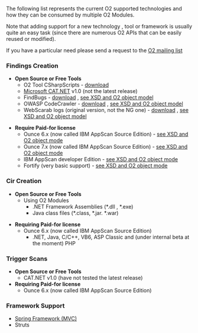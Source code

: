The following list represents the current O2 supported technologies and
how they can be consumed by multiple O2 Modules.

Note that adding support for a new technology , tool or framework is
usually quite an easy task (since there are numerous O2 APIs that can be
easily reused or modified).

If you have a particular need please send a request to the [O2 mailing
list](https://lists.owasp.org/mailman/listinfo/owasp-o2-platform)

### Findings Creation

  - **Open Source or Free Tools**
      - O2 Tool CSharpScripts -
        [download](http://deploy.o2-ounceopen.com/O2_Tool_CSharpScripts)
      - [Microsoft
        CAT.NET](OWASP_O2_Platform/Microsoft/CAT.NET "wikilink") v1.0
        (not the latest release)
      - FindBugs -
        [download](http://findbugs.sourceforge.net/downloads.html) ,
        [see XSD and O2 object
        model](OWASP_O2_Platform/Docs/O2Findings_Schema/O2AssesmentLoad_FindBugs "wikilink")
      - OWASP CodeCrawler -
        [download](:Category:OWASP_Code_Crawler "wikilink") , [see XSD
        and O2 object
        model](OWASP_O2_Platform/Docs/O2Findings_Schema/O2AssesmentLoad_CodeCrawler "wikilink")
      - WebScarab logs (original version, not the NG one) -
        [download](:Category:OWASP_WebScarab_Project#Download "wikilink")
        , [see XSD and O2 object
        model](OWASP_O2_Platform/Docs/O2Findings_Schema/O2AssesmentLoad_WebScarab "wikilink")

<!-- end list -->

  - **Require Paid-for license**
      - Ounce 6.x (now called IBM AppScan Source Edition) - [see XSD and
        O2 object
        mode](OWASP_O2_Platform/Docs/O2Findings_Schema/O2AssessmentLoad_OunceV6 "wikilink")
      - Ounce 7.x (now called IBM AppScan Source Edition) - [see XSD and
        O2 object
        mode](OWASP_O2_Platform/Docs/O2Findings_Schema/O2AssessmentLoad_OunceV6_1 "wikilink")
      - IBM AppScan developer Edition - [see XSD and O2 object
        mode](OWASP_O2_Platform/Docs/O2Findings_Schema/O2AssesmentLoad_AppScanDE "wikilink")
      - Fortify (very basic support) - [see XSD and O2 object
        mode](OWASP_O2_Platform/Docs/O2Findings_Schema/O2AssesmentLoad_Fortify "wikilink")

### Cir Creation

  - **Open Source or Free Tools**
      - Using O2 Modules
          - .NET Framework Assemblies (\*.dll , \*.exe)
          - Java class files (\*.class, \*.jar. \*.war)

<!-- end list -->

  - **Requiring Paid-for license**
      - Ounce 6.x (now called IBM AppScan Source Edition)
          - .NET, Java, C/C++, VB6, ASP Classic and (under internal beta
            at the moment) PHP

### Trigger Scans

  - **Open Source or Free Tools**
      - CAT.NET v1.0 (have not tested the latest release)
  - **Requiring Paid-for license**
      - Ounce 6.x (now called IBM AppScan Source Edition)

### Framework Support

  - [Spring Framework
    (MVC)](OWASP_O2_Platform/Spring_Framework/MVC "wikilink")
  - Struts